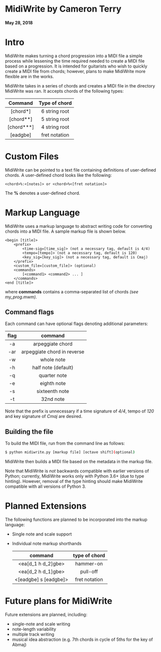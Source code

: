 # MidiWrite by Cameron Terry

#### May 28, 2018

# Intro
MidiWrite makes turning a chord progression into a MIDI file a simple process while lessening the time required needed to create a MIDI file based on a progression. It is intended for guitarists who wish to quickly create a MIDI file from chords; however, plans to make MidiWrite more flexible are in the works.

MidiWrite takes in a series of chords and creates a MIDI file in the directory MidiWrite was ran. It accepts chords of the following types:

|   Command  | Type of chord |
|:----------:|:-------------:|
|  [chord*]  | 6 string root |
|  [chord**] | 5 string root |
| [chord***] | 4 string root |
|  [eadgbe]  | fret notation |

# Custom Files
MidiWrite can be pointed to a text file containing definitions of user-defined chords.
A user-defined chord looks like the following:

    <chord>%:<[notes]> or <chord>%<[fret notation]>

The **%** denotes a user-defined chord.


# Markup Language
MidiWrite uses a markup language to abstract writing code for converting chords into a MIDI file.
A sample markup file is shown below.

    <begin [title]>
        <prefix>
            <time-sig=[time_sig]> (not a necessary tag, default is 4/4)
            <tempo=[tempo]> (not a necessary tag, default is 120)
            <key_sig=[key_sig]> (not a necessary tag, default is Cmaj)
        </prefix>
        <custom_file=[custom_file]> (optional)
        <commands>
            [<command1> <command2> ... ]
        </commands>
    <end [title]>

where **commands** contains a comma-separated list of chords *(see my_prog.mwm).*

## Command flags

Each command can have optional flags denoting additional parameters:

| flag |           command           |
|:----:|:---------------------------:|
|  -a  |       arpeggiate chord      |
|  -ar | arpeggiate chord in reverse |
|  -w  |          whole note         |
|  -h  |     half note (default)     |
|  -q  |         quarter note        |
|  -e  |         eighth note         |
|  -s  |        sixteenth note       |
|  -t  |          32nd note          |

Note that the prefix is unnecessary if a time signature of *4/4*, tempo of *120* and key signature of *Cmaj* are desired.

## Building the file

To build the MIDI file, run from the command line as follows:

```sh
$ python midiwrite.py [markup file] [octave shift](optional)
```

MidiWrite then builds a MIDI file based on the metadata in the markup file.

Note that MidiWrite is *not* backwards compatible with earlier versions of Python; currently, MidiWrite works only with Python 3.6+ (due to type hinting). However, removal of the type hinting should make MidiWrite compatible with all versions of Python 3.


# Planned Extensions
The following functions are planned to be incorporated into the markup language:
* Single note and scale support
* Individual note markup shorthands

    |        command        | type of chord |
    |:---------------------:|:-------------:|
    |   <ea[d_1 h d_2]gbe>  |   hammer-on   |
    |   <ea[d_2 h d_1]gbe>  |    pull-off   |
    | <[eadgbe] s [eadgbe]> | fret notation |

# Future plans for MidiWrite
Future extensions are planned, including:
* single-note and scale writing
* note-length variability
* multiple track writing
* musical idea abstraction (e.g. 7th chords in cycle of 5ths for the key of Abmaj)
